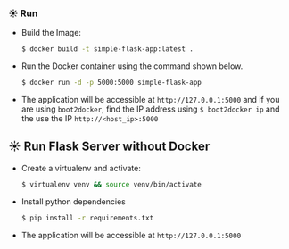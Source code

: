 ### ☀️ Run

* Build the Image:
  ```bash
  $ docker build -t simple-flask-app:latest .
  ```
* Run the Docker container using the command shown below.
  ```bash
  $ docker run -d -p 5000:5000 simple-flask-app
  ```
* The application will be accessible at `http://127.0.0.1:5000` and if you are using `boot2docker`, find the IP address using `$ boot2docker ip` and the use the IP `http://<host_ip>:5000`


## ☀️ Run Flask Server without Docker

* Create a virtualenv and activate:
  ```bash
  $ virtualenv venv && source venv/bin/activate
  ```
* Install python dependencies
  ```bash
  $ pip install -r requirements.txt
  ```
* The application will be accessible at `http://127.0.0.1:5000`
